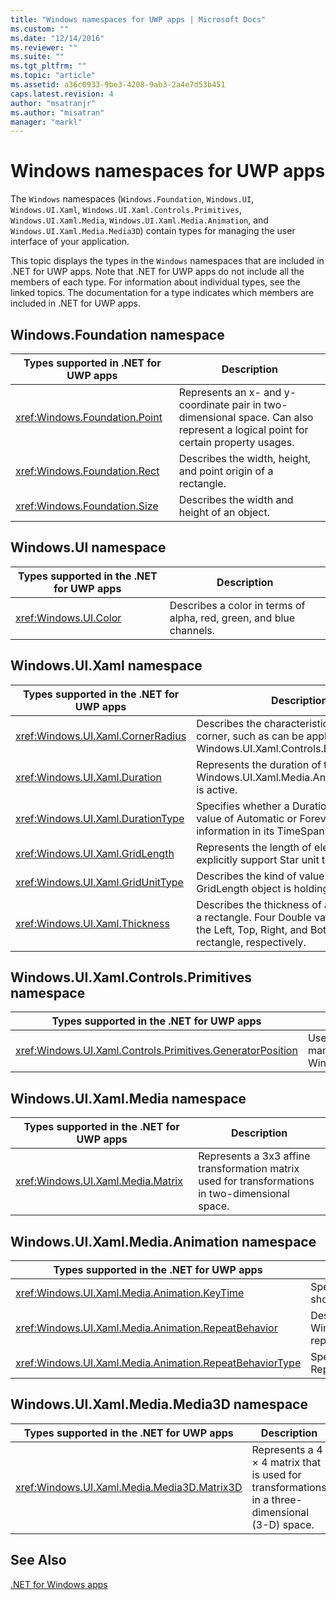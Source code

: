 ```yaml
---
title: "Windows namespaces for UWP apps | Microsoft Docs"
ms.custom: ""
ms.date: "12/14/2016"
ms.reviewer: ""
ms.suite: ""
ms.tgt_pltfrm: ""
ms.topic: "article"
ms.assetid: a36c0933-9be3-4208-9ab3-2a4e7d53b451
caps.latest.revision: 4
author: "msatranjr"
ms.author: "misatran"
manager: "markl"
---
```

# Windows namespaces for UWP apps
The `Windows` namespaces (`Windows.Foundation`, `Windows.UI`, `Windows.UI.Xaml`, `Windows.UI.Xaml.Controls.Primitives`, `Windows.UI.Xaml.Media`, `Windows.UI.Xaml.Media.Animation`, and `Windows.UI.Xaml.Media.Media3D`) contain types for managing the user interface of your application.  
  
 This topic displays the types in the `Windows` namespaces that are included in .NET for UWP apps. Note that .NET for UWP apps do not include all the members of each type. For information about individual types, see the linked topics. The documentation for a type indicates which members are included in .NET for UWP apps.  
  
## Windows.Foundation namespace  
  
|Types supported in .NET for UWP apps|Description|  
|------------------------------------------------------------------------------------------|-----------------|  
|<xref:Windows.Foundation.Point>|Represents an x- and y-coordinate pair in two-dimensional space. Can also represent a logical point for certain property usages.|  
|<xref:Windows.Foundation.Rect>|Describes the width, height, and point origin of a rectangle.|  
|<xref:Windows.Foundation.Size>|Describes the width and height of an object.|  
  
## Windows.UI namespace  
  
|Types supported in the .NET for UWP apps|Description|  
|----------------------------------------------------------------------------------------------|-----------------|  
|<xref:Windows.UI.Color>|Describes a color in terms of alpha, red, green, and blue channels.|  
  
## Windows.UI.Xaml namespace  
  
|Types supported in the .NET for UWP apps|Description|  
|----------------------------------------------------------------------------------------------|-----------------|  
|<xref:Windows.UI.Xaml.CornerRadius>|Describes the characteristics of a rounded corner, such as can be applied to a Windows.UI.Xaml.Controls.Border.|  
|<xref:Windows.UI.Xaml.Duration>|Represents the duration of time that a Windows.UI.Xaml.Media.Animation.Timeline is active.|  
|<xref:Windows.UI.Xaml.DurationType>|Specifies whether a Duration has a special value of Automatic or Forever, or has valid information in its TimeSpan component.|  
|<xref:Windows.UI.Xaml.GridLength>|Represents the length of elements that explicitly support Star unit types.|  
|<xref:Windows.UI.Xaml.GridUnitType>|Describes the kind of value that a GridLength object is holding.|  
|<xref:Windows.UI.Xaml.Thickness>|Describes the thickness of a frame around a rectangle. Four Double values describe the Left, Top, Right, and Bottom sides of the rectangle, respectively.|  
  
## Windows.UI.Xaml.Controls.Primitives namespace  
  
|Types supported in the .NET for UWP apps|Description|  
|----------------------------------------------------------------------------------------------|-----------------|  
|<xref:Windows.UI.Xaml.Controls.Primitives.GeneratorPosition>|Used to describe the position of an item that is managed by Windows.UI.Xaml.Controls.ItemContainerGenerator.|  
  
## Windows.UI.Xaml.Media namespace  
  
|Types supported in the .NET for UWP apps|Description|  
|----------------------------------------------------------------------------------------------|-----------------|  
|<xref:Windows.UI.Xaml.Media.Matrix>|Represents a 3x3 affine transformation matrix used for transformations in two-dimensional space.|  
  
## Windows.UI.Xaml.Media.Animation namespace  
  
|Types supported in the .NET for UWP apps|Description|  
|----------------------------------------------------------------------------------------------|-----------------|  
|<xref:Windows.UI.Xaml.Media.Animation.KeyTime>|Specifies when a particular key frame should take place during an animation.|  
|<xref:Windows.UI.Xaml.Media.Animation.RepeatBehavior>|Describes how a Windows.UI.Xaml.Media.Animation.Timeline repeats its simple duration.|  
|<xref:Windows.UI.Xaml.Media.Animation.RepeatBehaviorType>|Specifies the repeat mode that a RepeatBehavior raw value represents.|  
  
## Windows.UI.Xaml.Media.Media3D namespace  
  
|Types supported in the .NET for UWP apps|Description|  
|----------------------------------------------------------------------------------------------|-----------------|  
|<xref:Windows.UI.Xaml.Media.Media3D.Matrix3D>|Represents a 4 × 4 matrix that is used for transformations in a three-dimensional (3-D) space.|  
  
## See Also  
 [.NET for Windows apps](../net-uwp/dotnet-for-windows-apps.md)